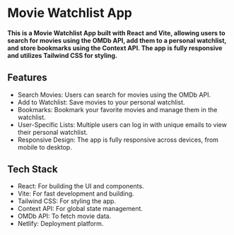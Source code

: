 # Movie Watchlist App
#### This is a Movie Watchlist App built with React and Vite, allowing users to search for movies using the OMDb API, add them to a personal watchlist, and store bookmarks using the Context API. The app is fully responsive and utilizes Tailwind CSS for styling.
## Features
- Search Movies: Users can search for movies using the OMDb API.
- Add to Watchlist: Save movies to your personal watchlist.
- Bookmarks: Bookmark your favorite movies and manage them in the watchlist.
- User-Specific Lists: Multiple users can log in with unique emails to view their personal watchlist.
- Responsive Design: The app is fully responsive across devices, from mobile to desktop.
## Tech Stack
- React: For building the UI and components.
- Vite: For fast development and building.
- Tailwind CSS: For styling the app.
- Context API: For global state management.
- OMDb API: To fetch movie data.
- Netlify: Deployment platform.